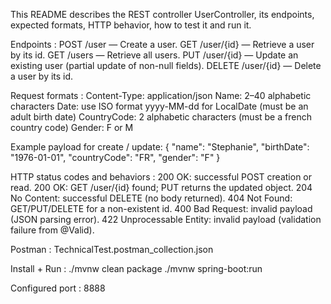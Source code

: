 This README describes the REST controller UserController, its endpoints, expected formats, HTTP behavior, how to test it and run it.

Endpoints :
    POST /user — Create a user.
    GET /user/{id} — Retrieve a user by its id.
    GET /users — Retrieve all users.
    PUT /user/{id} — Update an existing user (partial update of non-null fields).
    DELETE /user/{id} — Delete a user by its id.
    
Request formats :
    Content-Type: application/json
    Name: 2–40 alphabetic characters
    Date: use ISO format yyyy-MM-dd for LocalDate (must be an adult birth date)
    CountryCode: 2 alphabetic characters (must be a french country code)
    Gender: F or M
    
Example payload for create / update:
{
  "name": "Stephanie",
  "birthDate": "1976-01-01",
  "countryCode": "FR",
  "gender": "F"
}

HTTP status codes and behaviors :
    200 OK: successful POST creation or read.
    200 OK: GET /user/{id} found; PUT returns the updated object.
    204 No Content: successful DELETE (no body returned).
    404 Not Found: GET/PUT/DELETE for a non-existent id.
    400 Bad Request: invalid payload (JSON parsing error).
    422 Unprocessable Entity: invalid payload (validation failure from @Valid).

Postman : TechnicalTest.postman_collection.json

Install + Run :
./mvnw clean package
./mvnw spring-boot:run

Configured port : 8888
